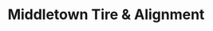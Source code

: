 ---
title: "Middletown Tire & Alignment"
url: /middletown/middletown-tire-und-alignment/
shop: Autowerkstatt
---